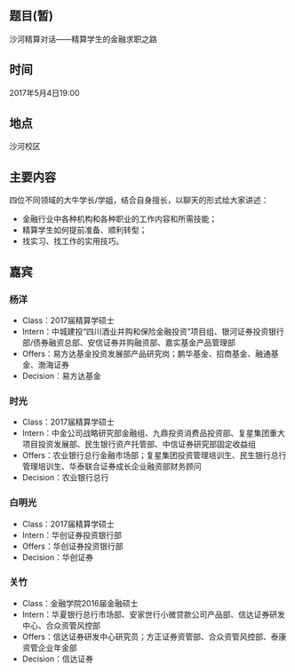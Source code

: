 ## 题目(暂)
沙河精算对话——精算学生的金融求职之路

## 时间
2017年5月4日19:00

## 地点
沙河校区

## 主要内容
四位不同领域的大牛学长/学姐，结合自身擅长，以聊天的形式给大家讲述：
- 金融行业中各种机构和各种职业的工作内容和所需技能；
- 精算学生如何提前准备、顺利转型；
- 找实习、找工作的实用技巧。

## 嘉宾
### 杨洋
- Class：2017届精算学硕士
- Intern：中城建投“四川酒业并购和保险金融投资”项目组、银河证券投资银行部/债券融资总部、安信证券并购融资部、嘉实基金产品管理部
- Offers：易方达基金投资发展部产品研究岗；鹏华基金、招商基金、融通基金、渤海证券
- Decision：易方达基金

### 时光
- Class：2017届精算学硕士
- Intern：中金公司战略研究部金融组、九鼎投资消费品投资部、复星集团重大项目投资发展部、民生银行资产托管部、中信证券研究部固定收益组
- Offers：农业银行总行金融市场部；复星集团投资管理培训生、民生银行总行管理培训生、华泰联合证券成长企业融资部财务顾问
- Decision：农业银行总行

### 白明光
- Class：2017届精算学硕士
- Intern：华创证券投资银行部
- Offers：华创证券投资银行部
- Decision：华创证券

### 关竹
- Class：金融学院2016届金融硕士
- Intern：华夏银行总行市场部、安家世行小微贷款公司产品部、信达证券研发中心、合众资管风控部
- Offers：信达证券研发中心研究员；方正证券资管部、合众资管风控部、泰康资管企业年金部
- Decision：信达证券
